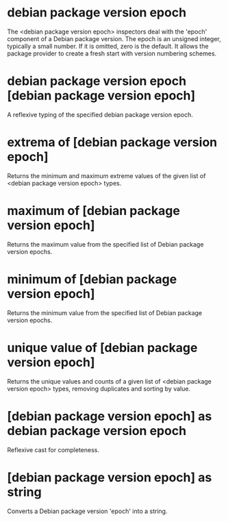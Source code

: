 # debian package version epoch

The &lt;debian package version epoch&gt; inspectors deal with the &#39;epoch&#39; component of a Debian package version. The epoch is an unsigned integer, typically a small number. If it is omitted,  zero is the default. It allows the package provider to create a fresh start with version numbering schemes.

# debian package version epoch [debian package version epoch]

A reflexive typing of the specified debian package version epoch.

# extrema of [debian package version epoch]

Returns the minimum and maximum extreme values of the given list of &lt;debian package version epoch&gt; types.

# maximum of [debian package version epoch]

Returns the maximum value from the specified list of Debian package version epochs.

# minimum of [debian package version epoch]

Returns the minimum value from the specified list of Debian package version epochs.

# unique value of [debian package version epoch]

Returns the unique values and counts of a given list of &lt;debian package version epoch&gt; types, removing duplicates and sorting by value.

# [debian package version epoch] as debian package version epoch

Reflexive cast for completeness.

# [debian package version epoch] as string

Converts a Debian package version &#39;epoch&#39; into a string.
